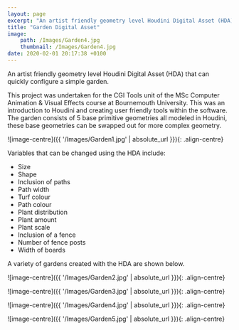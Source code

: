 ```yaml
---
layout: page
excerpt: "An artist friendly geometry level Houdini Digital Asset (HDA) that can quickly configure a simple garden."
title: "Garden Digital Asset"
image: 
    path: /Images/Garden4.jpg
    thumbnail: /Images/Garden4.jpg
date: 2020-02-01 20:17:38 +0100
---
```


An artist friendly geometry level Houdini Digital Asset (HDA) that can quickly configure a simple garden.


This project was undertaken for the CGI Tools unit of the MSc Computer Animation & Visual Effects course at Bournemouth University. This was an introduction to Houdini and creating user friendly tools within the software. The garden consists of 5 base primitive geometries all modeled in Houdini, these base geometries can be swapped out for more complex geometry.

![image-centre]({{ '/Images/Garden1.jpg' | absolute_url }}){: .align-centre} 
 
Variables that can be changed using the HDA include:
* Size
* Shape
* Inclusion of paths
* Path width
* Turf colour
* Path colour
* Plant distribution
* Plant amount
* Plant scale
* Inclusion of a fence
* Number of fence posts
* Width of boards
 
A variety of gardens created with the HDA are shown below. 

![image-centre]({{ '/Images/Garden2.jpg' | absolute_url }}){: .align-centre} 

![image-centre]({{ '/Images/Garden3.jpg' | absolute_url }}){: .align-centre} 

![image-centre]({{ '/Images/Garden4.jpg' | absolute_url }}){: .align-centre} 

![image-centre]({{ '/Images/Garden5.jpg' | absolute_url }}){: .align-centre} 